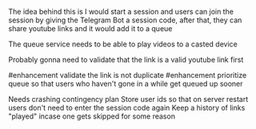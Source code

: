 The idea behind this is I would start a session and users can join the session
by giving the Telegram Bot a session code, after that, they can share
youtube links and it would add it to a queue

The queue service needs to be able to play videos to a casted device

Probably gonna need to validate that the link is a valid youtube link first

#enhancement validate the link is not duplicate
#enhancement prioritize queue so that users who haven't gone in a while get queued up sooner

Needs crashing contingency plan
    Store user ids so that on server restart users don't need to enter the session code again
    Keep a history of links "played" incase one gets skipped for some reason


